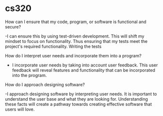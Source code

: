 # cs320

How can I ensure that my code, program, or software is functional and secure?

-I can ensure this by using test-driven development. This will shift my mindset to focus on functionality. Thus ensuring that my tests meet the project's required functionality. Writing the tests 

How do I interpret user needs and incorporate them into a program?

- I incorporate user needs by taking into account user feedback. This user feedback will reveal features and functionality that can be incorporated into the program.

How do I approach designing software?

-I approach designing software by interpreting user needs. It is important to understand the user base and what they are looking for. Understanding these facts will create a pathway towards creating effective software that users will love.
